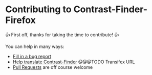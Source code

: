 # Contributing to Contrast-Finder-Firefox

:+1: First off, thanks for taking the time to contribute! :+1:


You can help in many ways:

* [Fill in a bug report](https://github.com/Asqatasun/Contrast-Finder-Firefox/issues)
* [Help translate Contrast-Finder](#) @@@TODO Transifex URL
* [Pull Requests](https://github.com/Asqatasun/Contrast-Finder-Firefox/pulls) are off course welcome